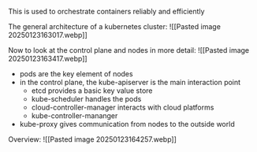 This is used to orchestrate containers reliably and efficiently

The general architecture of a kubernetes cluster:
![[Pasted image 20250123163017.webp]]

Now to look at the control plane and nodes in more detail:
![[Pasted image 20250123163417.webp]]
- pods are the key element of nodes 
- in the control plane, the kube-apiserver is the main interaction point
	- etcd provides a basic key value store
	- kube-scheduler handles the pods
	- cloud-controller-manager interacts with cloud platforms
	- kube-controller-mananger
- kube-proxy gives communication from nodes to the outside world

Overview:
![[Pasted image 20250123164257.webp]]